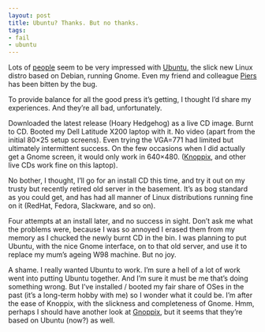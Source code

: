 ```yaml
---
layout: post
title: Ubuntu? Thanks. But no thanks.
tags:
- fail
- ubuntu
---
```



Lots of [people](http://www.intertwingly.net/blog/2005/04/22/Ubuntu-Live-on-T40) seem to be very impressed with [Ubuntu](http://www.ubuntulinux.org), the slick new Linux distro based on Debian, running Gnome. Even my friend and colleague [Piers](http://www.piersharding.com) has been bitten by the bug.

To provide balance for all the good press it’s getting, I thought I’d share my experiences. And they’re all bad, unfortunately.

Downloaded the latest release (Hoary Hedgehog) as a live CD image. Burnt to CD. Booted my Dell Latitude X200 laptop with it. No video (apart from the initial 80×25 setup screens). Even trying the VGA=771 had limited but ultimately intermittent success. On the few occasions when I did actually get a Gnome screen, it would only work in 640×480. ([Knoppix](http://www.knoppix.org), and other live CDs work fine on this laptop).

No bother, I thought, I’ll go for an install CD this time, and try it out on my trusty but recently retired old server in the basement. It’s as bog standard as you could get, and has had all manner of Linux distributions running fine on it (RedHat, Fedora, Slackware, and so on).

Four attempts at an install later, and no success in sight. Don’t ask me what the problems were, because I was so annoyed I erased them from my memory as I chucked the newly burnt CD in the bin. I was planning to put Ubuntu, with the nice Gnome interface, on to that old server, and use it to replace my mum’s ageing W98 machine. But no joy.

A shame. I really wanted Ubuntu to work. I’m sure a hell of a lot of work went into putting Ubuntu together. And I’m sure it must be me that’s doing something wrong. But I’ve installed / booted my fair share of OSes in the past (it’s a long-term hobby with me) so I wonder what it could be. I’m after the ease of Knoppix, with the slickness and completeness of Gnome. Hmm, perhaps I should have another look at [Gnoppix](http://www.gnoppix.org), but it seems that they’re based on Ubuntu (now?) as well.


